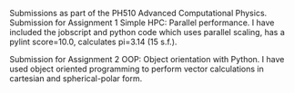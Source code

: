 Submissions as part of the PH510 Advanced Computational Physics.
Submission for Assignment 1 Simple HPC: Parallel performance.
I have included the jobscript and python code which uses parallel scaling, has a pylint score=10.0, calculates pi=3.14 (15 s.f.).

Submission for Assignment 2 OOP: Object orientation with Python.
I have used object oriented programming to perform vector calculations in cartesian and spherical-polar form.
